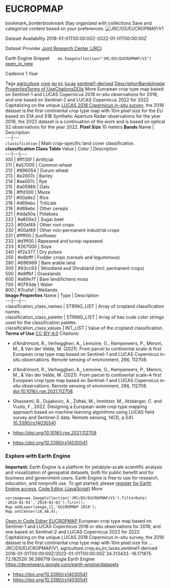  
#  EUCROPMAP 
bookmark_borderbookmark Stay organized with collections  Save and categorize content based on your preferences.
![JRC/D5/EUCROPMAP/V1](https://developers.google.com/earth-engine/datasets/images/JRC/JRC_D5_EUCROPMAP_V1_sample.png) 

Dataset Availability
    2018-01-01T00:00:00Z–2022-01-01T00:00:00Z 

Dataset Provider
     [ Joint Research Center (JRC) ](https://data.jrc.ec.europa.eu/dataset/15f86c84-eae1-4723-8e00-c1b35c8f56b9) 

Earth Engine Snippet
     `    ee.ImageCollection("JRC/D5/EUCROPMAP/V1")   ` [ open_in_new ](https://code.earthengine.google.com/?scriptPath=Examples:Datasets/JRC/JRC_D5_EUCROPMAP_V1) 

Cadence
    1 Year 

Tags
     [agriculture](https://developers.google.com/earth-engine/datasets/tags/agriculture) [crop](https://developers.google.com/earth-engine/datasets/tags/crop) [eu](https://developers.google.com/earth-engine/datasets/tags/eu) [jrc](https://developers.google.com/earth-engine/datasets/tags/jrc) [lucas](https://developers.google.com/earth-engine/datasets/tags/lucas) [sentinel1-derived](https://developers.google.com/earth-engine/datasets/tags/sentinel1-derived)
[Description](https://developers.google.com/earth-engine/datasets/catalog/JRC_D5_EUCROPMAP_V1#description)[Bands](https://developers.google.com/earth-engine/datasets/catalog/JRC_D5_EUCROPMAP_V1#bands)[Image Properties](https://developers.google.com/earth-engine/datasets/catalog/JRC_D5_EUCROPMAP_V1#image-properties)[Terms of Use](https://developers.google.com/earth-engine/datasets/catalog/JRC_D5_EUCROPMAP_V1#terms-of-use)[Citations](https://developers.google.com/earth-engine/datasets/catalog/JRC_D5_EUCROPMAP_V1#citations)[DOIs](https://developers.google.com/earth-engine/datasets/catalog/JRC_D5_EUCROPMAP_V1#dois) More
European crop type map based on Sentinel-1 and LUCAS Copernicus 2018 in-situ observations for 2018; and one based on Sentinel-2 and LUCAS Copernicus 2022 for 2022.
Capitalizing on the unique [LUCAS 2018 Copernicus in-situ survey](https://developers.google.com/earth-engine/datasets/catalog/JRC_LUCAS_HARMO_THLOC_V1), the 2018 dataset is the first continental crop type map with 10m pixel size for the EU based on S1A and S1B Synthetic Aperture Radar observations for the year 2018; the 2022 dataset is a continuation of the work and is based on optical S2 observations for the year 2022.
**Pixel Size** 10 meters 
**Bands**
Name | Description  
---|---  
`classification` | Main crop-specific land cover classification.  
**classification Class Table**
Value | Color | Description  
---|---|---  
100 | #ff130f | Artificial  
211 | #a57000 | Common wheat  
212 | #896054 | Durum wheat  
213 | #e2007c | Barley  
214 | #aa007c | Rye  
215 | #a05989 | Oats  
216 | #ffd300 | Maize  
217 | #00a8e2 | Rice  
218 | #d69ebc | Triticale  
219 | #d69ebc | Other cereals  
221 | #dda50a | Potatoes  
222 | #a800e2 | Sugar beet  
223 | #00af49 | Other root crops  
230 | #00af49 | Other non-permanent industrial crops  
231 | #ffff00 | Sunflower  
232 | #d1ff00 | Rapeseed and turnip rapeseed  
233 | #267000 | Soya  
240 | #f2a377 | Dry pulses  
250 | #e8bfff | Fodder crops (cereals and leguminous)  
290 | #696969 | Bare arable land  
300 | #93cc93 | Woodland and Shrubland (incl. permanent crops)  
500 | #e8ffbf | Grasslands  
600 | #a89e7f | Bare land/lichens moss  
700 | #0793de | Water  
800 | #7cafaf | Wetlands  
**Image Properties**
Name | Type | Description  
---|---|---  
classification_class_names | STRING_LIST | Array of cropland classification names.  
classification_class_palette | STRING_LIST | Array of hex code color strings used for the classification palette.  
classification_class_values | INT_LIST | Value of the cropland classification.  
**Terms of Use**
[CC-BY-4.0](https://spdx.org/licenses/CC-BY-4.0.html)
Citations:
  * d'Andrimont, R., Verhegghen, A., Lemoine, G., Kempeneers, P., Meroni, M., & Van der Velde, M. (2021). From parcel to continental scale-A first European crop type map based on Sentinel-1 and LUCAS Copernicus in-situ observations. Remote sensing of environment, 266, 112708.
  * d'Andrimont, R., Verhegghen, A., Lemoine, G., Kempeneers, P., Meroni, M., & Van der Velde, M. (2021). From parcel to continental scale-A first European crop type map based on Sentinel-1 and LUCAS Copernicus in-situ observations. Remote sensing of environment, 266, 112708. [doi:10.1016/j.rse.2021.112708](https://doi.org/10.1016/j.rse.2021.112708).
  * Ghassemi, B., Dujakovic, A., Żółtak, M., Immitzer, M., Atzberger, C. and Vuolo, F., 2022. Designing a European-wide crop type mapping approach based on machine learning algorithms using LUCAS field survey and Sentinel-2 data. Remote sensing, 14(3), p.541. [10.3390/rs14030541](https://doi.org/10.3390/rs14030541)


  * [ https://doi.org/10.1016/j.rse.2021.112708 ](https://doi.org/10.1016/j.rse.2021.112708)
  * [ https://doi.org/10.3390/rs14030541 ](https://doi.org/10.3390/rs14030541)


### Explore with Earth Engine
**Important:** Earth Engine is a platform for petabyte-scale scientific analysis and visualization of geospatial datasets, both for public benefit and for business and government users. Earth Engine is free to use for research, education, and nonprofit use. To get started, please [register for Earth Engine access.](https://console.cloud.google.com/earth-engine)
[Code Editor (JavaScript)](https://developers.google.com/earth-engine/datasets/catalog/JRC_D5_EUCROPMAP_V1#code-editor-javascript-sample) More
```
varimage=ee.ImageCollection('JRC/D5/EUCROPMAP/V1').filterDate(
'2018-01-01','2019-01-01').first();
Map.addLayer(image,{},'EUCROPMAP 2018');
Map.setCenter(10,48,4);
```
[ Open in Code Editor ](https://code.earthengine.google.com/?scriptPath=Examples:Datasets/JRC/JRC_D5_EUCROPMAP_V1)
[ EUCROPMAP ](https://developers.google.com/earth-engine/datasets/catalog/JRC_D5_EUCROPMAP_V1)
European crop type map based on Sentinel-1 and LUCAS Copernicus 2018 in-situ observations for 2018; and one based on Sentinel-2 and LUCAS Copernicus 2022 for 2022. Capitalizing on the unique LUCAS 2018 Copernicus in-situ survey, the 2018 dataset is the first continental crop type map with 10m pixel size for …
JRC/D5/EUCROPMAP/V1, agriculture,crop,eu,jrc,lucas,sentinel1-derived 
2018-01-01T00:00:00Z/2022-01-01T00:00:00Z
34.313433 -16.171875 72.182526 36.386719 
Google Earth Engine
https://developers.google.com/earth-engine/datasets
  * [ https://doi.org/10.3390/rs14030541 ](https://doi.org/https://data.jrc.ec.europa.eu/dataset/15f86c84-eae1-4723-8e00-c1b35c8f56b9)
  * [ https://doi.org/10.3390/rs14030541 ](https://doi.org/https://developers.google.com/earth-engine/datasets/catalog/JRC_D5_EUCROPMAP_V1)


